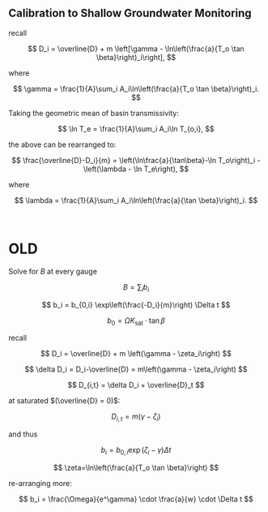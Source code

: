 
## Calibration to Shallow Groundwater Monitoring

recall

$$
	D_i = \overline{D} + m \left[\gamma - \ln\left(\frac{a}{T_o \tan \beta}\right)_i\right],
$$

where

$$
	\gamma = \frac{1}{A}\sum_i A_i\ln\left(\frac{a}{T_o \tan \beta}\right)_i.
$$

Taking the geometric mean of basin transmissivity:

$$
  \ln T_e = \frac{1}{A}\sum_i A_i\ln T_{o,i}, 
$$

the above can be rearranged to:

$$
  \frac{\overline{D}-D_i}{m} = \left(\ln\frac{a}{\tan\beta}-\ln T_o\right)_i - \left(\lambda - \ln T_e\right),
$$

where

$$
	\lambda = \frac{1}{A}\sum_i A_i\ln\left(\frac{a}{\tan \beta}\right)_i.
$$


<br>

# OLD

Solve for $B$ at every gauge

$$ B=\sum_ib_i $$

<!-- $$ b_i = b_{0,i} \exp\left(\frac{D_\text{inc}-D_i}{m}\right) \Delta t $$ -->

$$ b_i = b_{0,i} \exp\left(\frac{-D_i}{m}\right) \Delta t $$

$$ b_0 = \Omega K_\text{sat}\cdot\tan\beta $$

recall

$$ D_i = \overline{D} + m \left(\gamma - \zeta_i\right) $$

$$ \delta D_i = D_i-\overline{D} = m\left(\gamma - \zeta_i\right) $$

$$ D_{i,t} = \delta D_i + \overline{D}_t $$

at saturated $(\overline{D} = 0)$:

$$
    D_{i,t} =  m\left(\gamma - \zeta_i\right) 
$$

and thus

$$
    b_i = b_{0,i} \exp\left(\zeta_i - \gamma\right) \Delta t
$$

$$ \zeta=\ln\left(\frac{a}{T_o \tan \beta}\right) $$

re-arranging more:

$$
  b_i = \frac{\Omega}{e^\gamma}  \cdot \frac{a}{w} \cdot \Delta t
$$